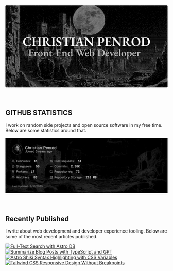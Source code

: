 
<picture>
  <source media="(prefers-color-scheme: dark)" srcset="assets/banner.dark.png?v=38e0b895-f831-4e86-97ff-05a32453183b" />
  <source media="(prefers-color-scheme: light)" srcset="assets/banner.light.png?v=38e0b895-f831-4e86-97ff-05a32453183b" />
  <img src="assets/banner.dark.png?v=38e0b895-f831-4e86-97ff-05a32453183b" alt="Banner" />
</picture>
<br />
<br />
<br />
<h2>GITHUB STATISTICS</h2>
<p>I work on random side projects and open source software in my free time. Below are some statistics around that.</p>
<picture>
  <source media="(prefers-color-scheme: dark)" srcset="assets/statistics.dark.png?v=38e0b895-f831-4e86-97ff-05a32453183b" />
  <source media="(prefers-color-scheme: light)" srcset="assets/statistics.light.png?v=38e0b895-f831-4e86-97ff-05a32453183b" />
  <img src="assets/statistics.dark.png?v=38e0b895-f831-4e86-97ff-05a32453183b" alt="Github Statistics" />
</picture>
<br />
<br />
<br />
<h2>Recently Published</h2>
<p>I write about web development and developer experience tooling. Below are some of the most recent articles published.</p>
<a href="https://christianpenrod.com/blog/full-text-search-with-astro-db"><picture><source media="(min-width: 601px)" srcset="https://christianpenrod.com/blog/full-text-search-with-astro-db.png?v=38e0b895-f831-4e86-97ff-05a32453183b" width="48%" /><source media="(max-width: 600px)" srcset="https://christianpenrod.com/blog/full-text-search-with-astro-db.png?v=38e0b895-f831-4e86-97ff-05a32453183b" width="100%" /><img src="https://christianpenrod.com/blog/full-text-search-with-astro-db.png?v=38e0b895-f831-4e86-97ff-05a32453183b" alt="Full-Text Search with Astro DB" width="100%" /></picture></a>
<a href="https://christianpenrod.com/blog/summarize-blog-posts-with-typescript-and-gpt"><picture><source media="(min-width: 601px)" srcset="https://christianpenrod.com/blog/summarize-blog-posts-with-typescript-and-gpt.png?v=38e0b895-f831-4e86-97ff-05a32453183b" width="48%" /><source media="(max-width: 600px)" srcset="https://christianpenrod.com/blog/summarize-blog-posts-with-typescript-and-gpt.png?v=38e0b895-f831-4e86-97ff-05a32453183b" width="100%" /><img src="https://christianpenrod.com/blog/summarize-blog-posts-with-typescript-and-gpt.png?v=38e0b895-f831-4e86-97ff-05a32453183b" alt="Summarize Blog Posts with TypeScript and GPT" width="100%" /></picture></a>
<a href="https://christianpenrod.com/blog/astro-shiki-syntax-highlighting-with-css-variables"><picture><source media="(min-width: 601px)" srcset="https://christianpenrod.com/blog/astro-shiki-syntax-highlighting-with-css-variables.png?v=38e0b895-f831-4e86-97ff-05a32453183b" width="48%" /><source media="(max-width: 600px)" srcset="https://christianpenrod.com/blog/astro-shiki-syntax-highlighting-with-css-variables.png?v=38e0b895-f831-4e86-97ff-05a32453183b" width="100%" /><img src="https://christianpenrod.com/blog/astro-shiki-syntax-highlighting-with-css-variables.png?v=38e0b895-f831-4e86-97ff-05a32453183b" alt="Astro Shiki Syntax Highlighting with CSS Variables" width="100%" /></picture></a>
<a href="https://christianpenrod.com/blog/tailwindcss-responsive-design-without-breakpoints"><picture><source media="(min-width: 601px)" srcset="https://christianpenrod.com/blog/tailwindcss-responsive-design-without-breakpoints.png?v=38e0b895-f831-4e86-97ff-05a32453183b" width="48%" /><source media="(max-width: 600px)" srcset="https://christianpenrod.com/blog/tailwindcss-responsive-design-without-breakpoints.png?v=38e0b895-f831-4e86-97ff-05a32453183b" width="100%" /><img src="https://christianpenrod.com/blog/tailwindcss-responsive-design-without-breakpoints.png?v=38e0b895-f831-4e86-97ff-05a32453183b" alt="Tailwind CSS Responsive Design Without Breakpoints" width="100%" /></picture></a>
